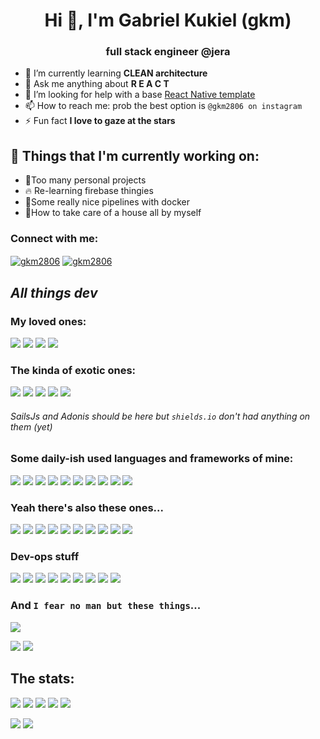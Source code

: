 
<h1 align="center">Hi 👋, I'm Gabriel Kukiel (gkm)</h1>
<h3 align="center">full stack engineer @jera</h3> 

- 🌱 I’m currently learning **CLEAN architecture**  
- 💬 Ask me anything  about **R E A C T**  
- 🤔 I’m looking for help with a base [React Native template](https://github.com/gkm2806/react-native-template)
- 📫 How to reach me: prob the best option is `@gkm2806 on instagram`
- ⚡ Fun fact **I love to gaze at the stars**  

## 💼  Things that I'm currently working on:
-  🐙Too many personal projects 
-  🔥 Re-learning firebase thingies
-  🐳Some really nice pipelines with docker 
-  🧹How to take care of a house all by myself 
  
<h3  align="left">Connect with me:</h3>

<p  align="left">

<a  href="https://linkedin.com/in/gkm2806"  target="blank"><img  align="center"  src="https://img.shields.io/badge/LinkedIn-0077B5?style=for-the-badge&logo=linkedin&logoColor=white"  alt="gkm2806" /></a> <a  href="https://instagram.com/gkm2806"  target="blank"><img  align="center"  src="https://img.shields.io/badge/Instagram-E4405F?style=for-the-badge&logo=instagram&logoColor=white"  alt="gkm2806"/></a>
</p>

## _All things dev_

### My loved ones:
<img src="https://img.shields.io/badge/React-20232A?style=for-the-badge&logo=react&logoColor=61DAFB" /> <img src="https://img.shields.io/badge/Docker-2CA5E0?style=for-the-badge&logo=docker&logoColor=white" /> <img src="https://img.shields.io/badge/Shell_Script-121011?style=for-the-badge&logo=gnu-bash&logoColor=white" /> <img src="https://img.shields.io/badge/Arduino-00979D?style=for-the-badge&logo=Arduino&logoColor=white" />

### The kinda of exotic ones:
<img src="https://img.shields.io/badge/GraphQl-E10098?style=for-the-badge&logo=graphql&logoColor=white" /> <img src="https://img.shields.io/badge/Expo-1B1F23?style=for-the-badge&logo=expo&logoColor=white" /> <img src="https://img.shields.io/badge/Realm-39477F?style=for-the-badge&logo=realm&logoColor=white" /> <img src="https://img.shields.io/badge/styled--components-DB7093?style=for-the-badge&logo=styled-components&logoColor=white" /> <img src="https://img.shields.io/badge/Tailwind_CSS-38B2AC?style=for-the-badge&logo=tailwind-css&logoColor=white" />

###### SailsJs and Adonis should be here but `shields.io` don't had anything on them (yet)

### Some daily-ish used languages and frameworks of mine:
<img src="https://img.shields.io/badge/TypeScript-007ACC?style=for-the-badge&logo=typescript&logoColor=white" /> <img src="https://img.shields.io/badge/JavaScript-323330?style=for-the-badge&logo=javascript&logoColor=F7DF1E" /> <img src="https://img.shields.io/badge/Python-3776AB?style=for-the-badge&logo=python&logoColor=white" /> <img src="https://img.shields.io/badge/Ruby-CC342D?style=for-the-badge&logo=ruby&logoColor=white" /> <img src="https://img.shields.io/badge/React_Native-20232A?style=for-the-badge&logo=react&logoColor=61DAFB" /> <img src="https://img.shields.io/badge/Node.js-339933?style=for-the-badge&logo=nodedotjs&logoColor=white" /> <img src="https://img.shields.io/badge/Yarn-2C8EBB?style=for-the-badge&logo=yarn&logoColor=white" /> <img src="https://img.shields.io/badge/Redux-593D88?style=for-the-badge&logo=redux&logoColor=white" /> <img src="https://img.shields.io/badge/Electron-2B2E3A?style=for-the-badge&logo=electron&logoColor=9FEAF9" /> <img src="https://img.shields.io/badge/Ruby_on_Rails-CC0000?style=for-the-badge&logo=ruby-on-rails&logoColor=white" />

### Yeah there's also these ones...
<img src="https://img.shields.io/badge/C-00599C?style=for-the-badge&logo=c&logoColor=white" /> <img src="https://img.shields.io/badge/Pandas-2C2D72?style=for-the-badge&logo=pandas&logoColor=white" /> <img src="https://img.shields.io/badge/MySQL-00000F?style=for-the-badge&logo=mysql&logoColor=whit" /> <img src="https://img.shields.io/badge/redis-%23DD0031.svg?&style=for-the-badge&logo=redis&logoColor=white" /> <img src="https://img.shields.io/badge/Vue.js-35495E?style=for-the-badge&logo=vuedotjs&logoColor=4FC08D" /> <img src="https://img.shields.io/badge/PostgreSQL-316192?style=for-the-badge&logo=postgresql&logoColor=white" /> <img src="https://img.shields.io/badge/MongoDB-4EA94B?style=for-the-badge&logo=mongodb&logoColor=white" /> <img src="https://img.shields.io/badge/SQLite-07405E?style=for-the-badge&logo=sqlite&logoColor=white" /> <img src="https://img.shields.io/badge/next.js-000000?style=for-the-badge&logo=nextdotjs&logoColor=white" /> <img src="https://img.shields.io/badge/nuxt.js-00C58E?style=for-the-badge&logo=nuxtdotjs&logoColor=white" />

### Dev-ops stuff
<img src="https://img.shields.io/badge/Mocha-8D6748?style=for-the-badge&logo=Mocha&logoColor=white" /> <img src="https://img.shields.io/badge/Jest-C21325?style=for-the-badge&logo=jest&logoColor=white" /> <img src="https://img.shields.io/badge/Cypress-17202C?style=for-the-badge&logo=cypress&logoColor=white" /> <img src="https://img.shields.io/badge/Selenium-43B02A?style=for-the-badge&logo=Selenium&logoColor=white" />
<img src="https://img.shields.io/badge/Ansible-000000?style=for-the-badge&logo=ansible&logoColor=white" /> <img src="https://img.shields.io/badge/Amazon_AWS-232F3E?style=for-the-badge&logo=amazon-aws&logoColor=whit" /> <img src="https://img.shields.io/badge/Amazon_AWS-232F3E?style=for-the-badge&logo=amazon-aws&logoColor=white" /> <img src="https://img.shields.io/badge/Nginx-009639?style=for-the-badge&logo=nginx&logoColor=white" /> <img src="https://img.shields.io/badge/GitHub_Actions-2088FF?style=for-the-badge&logo=github-actions&logoColor=white" />

### And `I fear no man but these things`...
<img src="https://media3.giphy.com/media/dno0yUmnYsFR6/200.gif" />

<img src="https://img.shields.io/badge/PHP-777BB4?style=for-the-badge&logo=php&logoColor=white"/> <img src="https://img.shields.io/badge/Java-ED8B00?style=for-the-badge&logo=java&logoColor=white" />

## The stats:
<p>
<img src="https://img.shields.io/badge/AMD-Ryzen_7_2700-ED1C24?style=for-the-badge&logo=amd&logoColor=white" /> <img src="https://img.shields.io/badge/AMD-Radeon_RX_570-ED1C24?style=for-the-badge&logo=amd&logoColor=white" /> <img src="https://img.shields.io/badge/Visual_Studio_Code-0078D4?style=for-the-badge&logo=visual%20studio%20code&logoColor=white" /> <img src="https://img.shields.io/badge/Windows-0078D6?style=for-the-badge&logo=windows&logoColor=white" /> <img src="https://img.shields.io/badge/Arch_Linux-1793D1?style=for-the-badge&logo=arch-linux&logoColor=white" />
</p>

<img src="https://github-readme-stats.vercel.app/api?username=gkm2806&theme=synthwave"/> <img src="https://github-readme-stats.vercel.app/api/top-langs/?username=gkm2806&theme=synthwave" />
